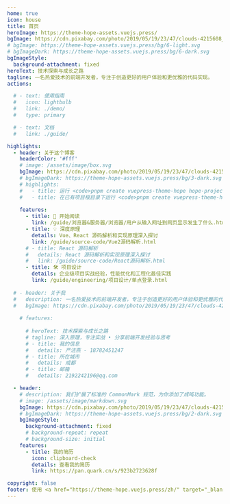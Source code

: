```yaml
---
home: true
icon: house
title: 首页
heroImage: https://theme-hope-assets.vuejs.press/
bgImage: https://cdn.pixabay.com/photo/2019/05/19/23/47/clouds-4215608_1280.jpg
# bgImage: https://theme-hope-assets.vuejs.press/bg/6-light.svg
# bgImageDark: https://theme-hope-assets.vuejs.press/bg/6-dark.svg
bgImageStyle:
  background-attachment: fixed
heroText: 技术探索与成长之路
tagline: 一名热爱技术的前端开发者，专注于创造更好的用户体验和更优雅的代码实现。
actions:

  # - text: 使用指南
  #   icon: lightbulb
  #   link: ./demo/
  #   type: primary

  # - text: 文档
  #   link: ./guide/

highlights:
  - header: 关于这个博客
    headerColor: '#fff'
    # image: /assets/image/box.svg
    bgImage: https://cdn.pixabay.com/photo/2019/05/19/23/47/clouds-4215608_1280.jpg
    # bgImageDark: https://theme-hope-assets.vuejs.press/bg/3-dark.svg
    # highlights:
    #   - title: 运行 <code>pnpm create vuepress-theme-hope hope-project</code> 以创建一个新的主题项目。
    #   - title: 在已有项目根目录下运行 <code>pnpm create vuepress-theme-hope add .</code> 以在项目中添加主题。
    
    features:
      - title: 🚀 开始阅读
        link: /guide/浏览器&服务器/浏览器/用户从输入网址到网页显示发生了什么.html
      - title: 💡 深度原理
        details: Vue、React 源码解析和实现原理深入探讨
        link: /guide/source-code/Vue2源码解析.html
      # - title: React 源码解析
      #   details: React 源码解析和实现原理深入探讨
      #   link: /guide/source-code/React源码解析.html
      - title: 🛠 项目设计
        details: 企业级项目实战经验，性能优化和工程化最佳实践
        link: /guide/engineering/项目设计/单点登录.html
  
  # - header: 关于我
  #   description: 一名热爱技术的前端开发者，专注于创造更好的用户体验和更优雅的代码实现。
  #   bgImage: https://cdn.pixabay.com/photo/2019/05/19/23/47/clouds-4215608_1280.jpg
    
    # features:
      
      # heroText: 技术探索与成长之路
      # tagline: 深入原理，专注实战 • 分享前端开发经验与思考
      # - title: 我的信息
      #   details: 严洁燕 - 18782451247
      # - title: 所在城市
      #   details: 成都 
      # - title: 邮箱
      #   details: 2192242196@qq.com

  - header: 
    # description: 我们扩展了标准的 CommonMark 规范，为你添加了成吨功能。
    # image: /assets/image/markdown.svg
    bgImage: https://cdn.pixabay.com/photo/2019/05/19/23/47/clouds-4215608_1280.jpg
    # bgImageDark: https://theme-hope-assets.vuejs.press/bg/2-dark.svg
    bgImageStyle:
      background-attachment: fixed
      # background-repeat: repeat
      # background-size: initial
    features:
      - title: 我的简历
        icon: clipboard-check
        details: 查看我的简历
        link: https://pan.quark.cn/s/923b2723628f

copyright: false
footer: 使用 <a href="https://theme-hope.vuejs.press/zh/" target="_blank">VuePress Theme Hope</a> 主题 | MIT 协议
---
```

